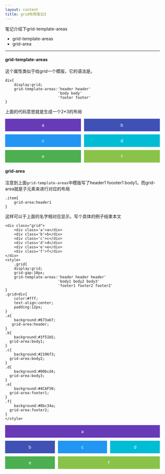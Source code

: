 ```yaml
---
layout: content
title: grid布局笔记3
---
```


笔记介绍下grid-template-areas

* grid-template-areas
* grid-area

---

#### grid-template-areas

这个属性类似于给grid一个模版，它的语法是。

    div{
        display:grid;
        grid-template-areas:'header header'
                            'body body'
                            'footer footer'
    }

上面的代码意思就是生成一个2*3的布局

<style>
    .grid{
        display:grid;
        grid-gap:10px;
        grid-template-areas:'header1 header2'
                            'body1 body2'
                            'footer1 footer2'
    }
    .grid>div{
        color:#fff;
        text-align:center;
        padding:12px;
    }
    .a{
        background:#673ab7;
    }
    .b{
        background:#3f51b5;
    }
    .c{
        background:#2196f3;
    }
    .d{
        background:#00bcd4;
    }
    .e{
        background:#4CAF50;
    }
    .f{
        background:#8bc34a;
    }
</style>
<div class='grid'>
    <div class='a'>a</div>
    <div class='b'>b</div>
    <div class='c'>c</div>
    <div class='d'>d</div>
    <div class='e'>e</div>
    <div class='f'>f</div>
</div>

#### grid-area

注意到上面`grid-template-areas`中模版写了header1 foooter1 body1。而grid-area就是子元素来进行对应的布局

    .item{
        grid-area:header1
    }

这样可以于上面的名字相对应显示。写个具体的例子结束本文

    <div class="grid">
        <div class='a'>a</div>
        <div class='b'>b</div>
        <div class='c'>c</div>
        <div class='d'>d</div>
        <div class='e'>e</div>
        <div class='f'>f</div>
    </div>
    <style>
        .grid{
        display:grid;
        grid-gap:10px;
        grid-template-areas:'header header header'
                            'body1 body2 body3'
                            'footer1 footer2 footer2'
    }
    .grid>div{
        color:#fff;
        text-align:center;
        padding:12px;
    }
    .a{
        background:#673ab7;
       grid-area:header;
    }
    .b{
        background:#3f51b5;
      grid-area:body1;
    }
    .c{
        background:#2196f3;
      grid-area:body2;
    }
    .d{
        background:#00bcd4;
      grid-area:body3;
    }
    .e{
        background:#4CAF50;
      grid-area:footer1;
    }
    .f{
        background:#8bc34a;
      grid-area:footer2;
    }
    </style>

<style>
    .grid2{
        display:grid;
        grid-gap:10px;
        grid-template-areas:'header header header'
                            'body1 body2 body3'
                            'footer1 footer2 footer2'
    }
    .grid2>div{
        color:#fff;
        text-align:center;
        padding:12px;
    }
    .grid2 .a{
       grid-area:header;
    }
    .grid2 .b{
      grid-area:body1;
    }
    .grid2 .c{
      grid-area:body2;
    }
    .grid2 .d{
      grid-area:body3;
    }
    .grid2 .e{
      grid-area:footer1;
    }
    .grid2 .f{
      grid-area:footer2;
    }
</style>

<div class='grid2'>
    <div class='a'>a</div>
    <div class='b'>b</div>
    <div class='c'>c</div>
    <div class='d'>d</div>
    <div class='e'>e</div>
    <div class='f'>f</div>
</div>
